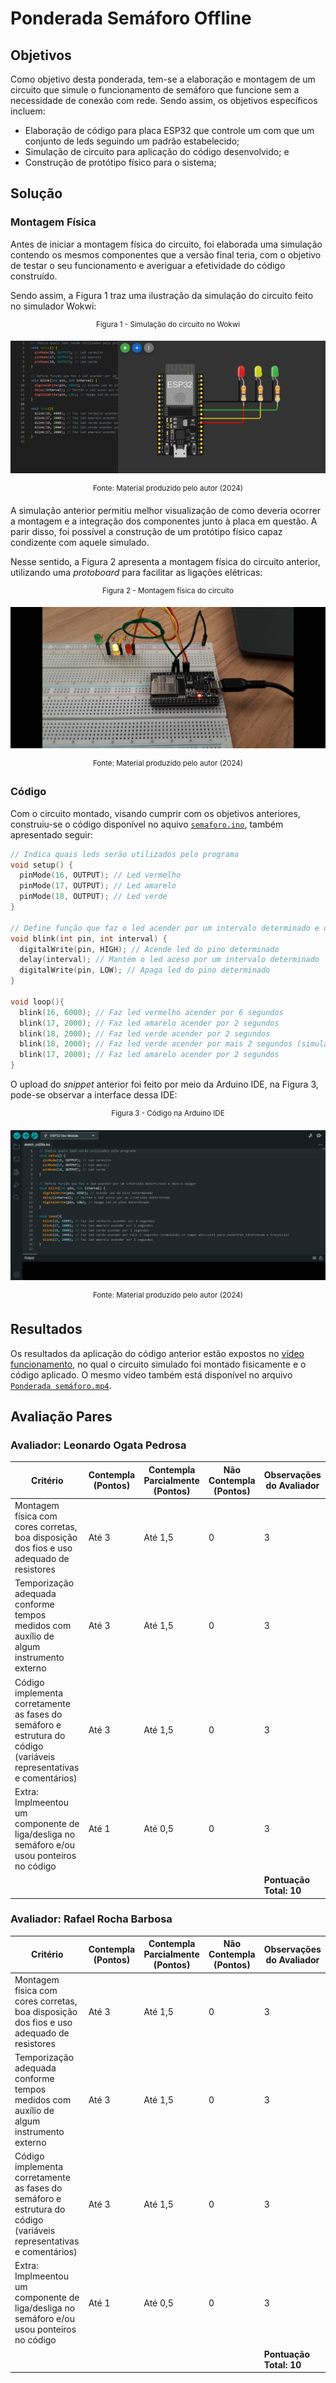 # Ponderada Semáforo Offline

## Objetivos
Como objetivo desta ponderada, tem-se a elaboração e montagem de um circuito que simule o funcionamento de semáforo que funcione sem a necessidade de conexão com rede. Sendo assim, os objetivos específicos incluem:
- Elaboração de código para placa ESP32 que controle um com que um conjunto de leds seguindo um padrão estabelecido;
- Simulação de circuito para aplicação do código desenvolvido; e
- Construção de protótipo físico para o sistema;

## Solução

### Montagem Física

Antes de iniciar a montagem física do circuito, foi elaborada uma simulação contendo os mesmos componentes que a versão final teria, com o objetivo de testar o seu funcionamento e averiguar a efetividade do código construído.

Sendo assim, a Figura 1 traz uma ilustração da simulação do circuito feito no simulador Wokwi:

<div align='center'>
<sup>Figura 1 - Simulação do circuito no Wokwi</sup>

![Simulação Wokwi](simulacao.png)

<sup>Fonte: Material produzido pelo autor (2024)</sup>
</div>

A simulação anterior permitiu melhor visualização de como deveria ocorrer a montagem e a integração dos componentes junto à placa em questão. A parir disso, foi possível a construção de um protótipo físico capaz condizente com aquele simulado.

Nesse sentido, a Figura 2 apresenta a montagem física do circuito anterior, utilizando uma _protoboard_ para facilitar as ligações elétricas:

<div align='center'>
<sup>Figura 2 - Montagem física do circuito</sup>

![Circuito Físico](circuitofisico.png)

<sup>Fonte: Material produzido pelo autor (2024)</sup>
</div>

### Código

Com o circuito montado, visando cumprir com os objetivos anteriores, construiu-se o código disponível no aquivo [`semaforo.ino`](semaforo.ino), também apresentado seguir:

``` C++
// Indica quais leds serão utilizados pelo programa
void setup() {
  pinMode(16, OUTPUT); // Led vermelho
  pinMode(17, OUTPUT); // Led amarelo
  pinMode(18, OUTPUT); // Led verde
}

// Define função que faz o led acender por um intervalo determinado e depois apagar
void blink(int pin, int interval) { 
  digitalWrite(pin, HIGH); // Acende led do pino determinado
  delay(interval); // Mantém o led aceso por um intervalo determinado
  digitalWrite(pin, LOW); // Apaga led do pino determinado
}

void loop(){
  blink(16, 6000); // Faz led vermelho acender por 6 segundos
  blink(17, 2000); // Faz led amarelo acender por 2 segundos
  blink(18, 2000); // Faz led verde acender por 2 segundos
  blink(18, 2000); // Faz led verde acender por mais 2 segundos (simulando um tempo adicional para pedestres terminarem a travessia)
  blink(17, 2000); // Faz led amarelo acender por 2 segundos
}
```

O upload do _snippet_ anterior foi feito por meio da Arduino IDE, na Figura 3, pode-se observar a interface dessa IDE:

<div align='center'>
<sup>Figura 3 - Código na Arduino IDE</sup>

![IDE arduino com código](<image IDE.png>)

<sup>Fonte: Material produzido pelo autor (2024)</sup>
</div>

## Resultados
Os resultados da aplicação do código anterior estão expostos no [vídeo funcionamento](https://youtu.be/akgjRA35giI), no qual o circuito simulado foi montado fisicamente e o código aplicado. O mesmo vídeo também está disponível no arquivo [`Ponderada semáforo.mp4`](./Ponderada%20semáforo.mp4). 

## Avaliação Pares

### Avaliador: Leonardo Ogata Pedrosa

| Critério                                                                                                            | Contempla (Pontos) | Contempla Parcialmente (Pontos) | Não Contempla (Pontos) | Observações do Avaliador |
| ----------------------- | ------------------ | ------------------------------- | ---------------------- | ------------------------ |
| Montagem física com cores corretas, boa disposição dos fios e uso adequado de resistores                            | Até 3              | Até 1,5                         | 0                      | 3                        |
| Temporização adequada conforme tempos medidos com auxílio de algum instrumento externo                              | Até 3              | Até 1,5                         | 0                      | 3                        |
| Código implementa corretamente as fases do semáforo e estrutura do código (variáveis representativas e comentários) | Até 3              | Até 1,5                         | 0                      | 3                        |
| Extra: Implmeentou um componente de liga/desliga no semáforo e/ou usou ponteiros no código                          | Até 1              | Até 0,5                         | 0                      | 3                        |
|                                                                                                                     |                    |                                 |                        | **Pontuação Total: 10**  |

### Avaliador: Rafael Rocha Barbosa

| Critério                                                                                                            | Contempla (Pontos) | Contempla Parcialmente (Pontos) | Não Contempla (Pontos) | Observações do Avaliador |
| ----------------------- | ------------------ | ------------------------------- | ---------------------- | ------------------------ |
| Montagem física com cores corretas, boa disposição dos fios e uso adequado de resistores                            | Até 3              | Até 1,5                         | 0                      | 3                        |
| Temporização adequada conforme tempos medidos com auxílio de algum instrumento externo                              | Até 3              | Até 1,5                         | 0                      | 3                        |
| Código implementa corretamente as fases do semáforo e estrutura do código (variáveis representativas e comentários) | Até 3              | Até 1,5                         | 0                      | 3                        |
| Extra: Implmeentou um componente de liga/desliga no semáforo e/ou usou ponteiros no código                          | Até 1              | Até 0,5                         | 0                      | 3                        |
|                                                                                                                     |                    |                                 |                        | **Pontuação Total: 10**  |